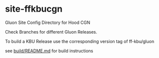 # site-ffkbucgn
Gluon Site Config Directory for Hood CGN

Check Branches for different Gluon Releases.

To build a KBU Release use the corresponding version tag of ff-kbu/gluon

see [build/README.md](build/README.md) for build instructions